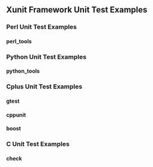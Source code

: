 
## Xunit Framework Unit Test Examples

### Perl Unit Test Examples

#### perl_tools


### Python Unit Test Examples

#### python_tools

### Cplus Unit Test Examples

#### gtest 

#### cppunit

#### boost 

### C Unit Test Examples

#### check






